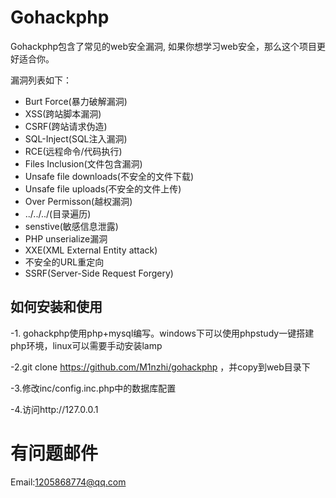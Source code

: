# Gohackphp

Gohackphp包含了常见的web安全漏洞, 如果你想学习web安全，那么这个项目更好适合你。

漏洞列表如下：

* Burt Force(暴力破解漏洞)
* XSS(跨站脚本漏洞)
* CSRF(跨站请求伪造)
* SQL-Inject(SQL注入漏洞)
* RCE(远程命令/代码执行)
* Files Inclusion(文件包含漏洞)
* Unsafe file downloads(不安全的文件下载)
* Unsafe file uploads(不安全的文件上传)
* Over Permisson(越权漏洞)
* ../../../(目录遍历)
* senstive(敏感信息泄露)
* PHP unserialize漏洞
* XXE(XML External Entity attack)
* 不安全的URL重定向
* SSRF(Server-Side Request Forgery)


## 如何安装和使用
-1. gohackphp使用php+mysql编写。windows下可以使用phpstudy一键搭建php环境，linux可以需要手动安装lamp

-2.git clone https://github.com/M1nzhi/gohackphp ，并copy到web目录下

-3.修改inc/config.inc.php中的数据库配置

-4.访问http://127.0.0.1

# 有问题邮件

Email:1205868774@qq.com




